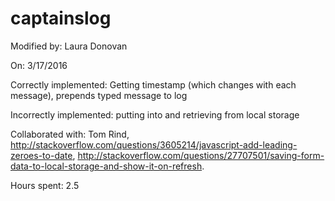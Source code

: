 # captainslog

Modified by: Laura Donovan

On: 3/17/2016

Correctly implemented: Getting timestamp (which changes with each message), prepends typed message to log

Incorrectly implemented: putting into and retrieving from local storage


Collaborated with: Tom Rind, http://stackoverflow.com/questions/3605214/javascript-add-leading-zeroes-to-date, http://stackoverflow.com/questions/27707501/saving-form-data-to-local-storage-and-show-it-on-refresh. 

Hours spent: 2.5
